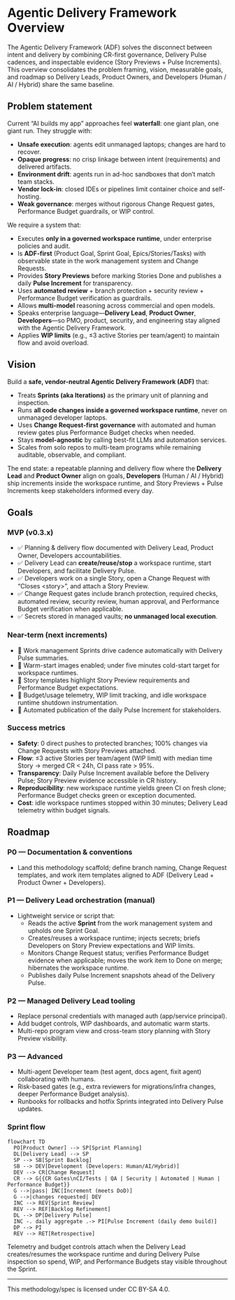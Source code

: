 # Agentic Delivery Framework Overview

The Agentic Delivery Framework (ADF) solves the disconnect between intent and delivery by combining CR-first governance, Delivery Pulse cadences, and inspectable evidence (Story Previews + Pulse Increments). This overview consolidates the problem framing, vision, measurable goals, and roadmap so Delivery Leads, Product Owners, and Developers (Human / AI / Hybrid) share the same baseline.

## Problem statement

Current “AI builds my app” approaches feel **waterfall**: one giant plan, one giant run. They struggle with:

- **Unsafe execution**: agents edit unmanaged laptops; changes are hard to recover.
- **Opaque progress**: no crisp linkage between intent (requirements) and delivered artifacts.
- **Environment drift**: agents run in ad-hoc sandboxes that don’t match team stacks.
- **Vendor lock-in**: closed IDEs or pipelines limit container choice and self-hosting.
- **Weak governance**: merges without rigorous Change Request gates, Performance Budget guardrails, or WIP control.

We require a system that:

- Executes **only in a governed workspace runtime**, under enterprise policies and audit.
- Is **ADF-first** (Product Goal, Sprint Goal, Epics/Stories/Tasks) with observable state in the work management system and Change Requests.
- Provides **Story Previews** before marking Stories Done and publishes a daily **Pulse Increment** for transparency.
- Uses **automated review** + branch protection + security review + Performance Budget verification as guardrails.
- Allows **multi-model** reasoning across commercial and open models.
- Speaks enterprise language—**Delivery Lead**, **Product Owner**, **Developers**—so PMO, product, security, and engineering stay aligned with the Agentic Delivery Framework.
- Applies **WIP limits** (e.g., ≤3 active Stories per team/agent) to maintain flow and avoid overload.

## Vision

Build a **safe, vendor-neutral Agentic Delivery Framework (ADF)** that:

- Treats **Sprints (aka Iterations)** as the primary unit of planning and inspection.
- Runs **all code changes inside a governed workspace runtime**, never on unmanaged developer laptops.
- Uses **Change Request-first governance** with automated and human review gates plus Performance Budget checks when needed.
- Stays **model-agnostic** by calling best-fit LLMs and automation services.
- Scales from solo repos to multi-team programs while remaining auditable, observable, and compliant.

The end state: a repeatable planning and delivery flow where the **Delivery Lead** and **Product Owner** align on goals, **Developers** (Human / AI / Hybrid) ship increments inside the workspace runtime, and Story Previews + Pulse Increments keep stakeholders informed every day.

## Goals

### MVP (v0.3.x)

- ✅ Planning & delivery flow documented with Delivery Lead, Product Owner, Developers accountabilities.
- ✅ Delivery Lead can **create/reuse/stop** a workspace runtime, start Developers, and facilitate Delivery Pulse.
- ✅ Developers work on a single Story, open a Change Request with “Closes &lt;story&gt;”, and attach a Story Preview.
- ✅ Change Request gates include branch protection, required checks, automated review, security review, human approval, and Performance Budget verification when applicable.
- ✅ Secrets stored in managed vaults; **no unmanaged local execution**.

### Near-term (next increments)

- 🔶 Work management Sprints drive cadence automatically with Delivery Pulse summaries.
- 🔶 Warm-start images enabled; under five minutes cold-start target for workspace runtimes.
- 🔶 Story templates highlight Story Preview requirements and Performance Budget expectations.
- 🔶 Budget/usage telemetry, WIP limit tracking, and idle workspace runtime shutdown instrumentation.
- 🔶 Automated publication of the daily Pulse Increment for stakeholders.

### Success metrics

- **Safety**: 0 direct pushes to protected branches; 100% changes via Change Requests with Story Previews attached.
- **Flow**: ≤3 active Stories per team/agent (WIP limit) with median time Story → merged CR < 24h, CI pass rate > 95%.
- **Transparency**: Daily Pulse Increment available before the Delivery Pulse; Story Preview evidence accessible in CR history.
- **Reproducibility**: new workspace runtime yields green CI on fresh clone; Performance Budget checks green or exception documented.
- **Cost**: idle workspace runtimes stopped within 30 minutes; Delivery Lead telemetry within budget signals.

## Roadmap

### P0 — Documentation & conventions

- Land this methodology scaffold; define branch naming, Change Request templates, and work item templates aligned to ADF (Delivery Lead + Product Owner + Developers).

### P1 — Delivery Lead orchestration (manual)

- Lightweight service or script that:
  - Reads the active **Sprint** from the work management system and upholds one Sprint Goal.
  - Creates/reuses a workspace runtime; injects secrets; briefs Developers on Story Preview expectations and WIP limits.
  - Monitors Change Request status; verifies Performance Budget evidence when applicable; moves the work item to Done on merge; hibernates the workspace runtime.
  - Publishes daily Pulse Increment snapshots ahead of the Delivery Pulse.

### P2 — Managed Delivery Lead tooling

- Replace personal credentials with managed auth (app/service principal).
- Add budget controls, WIP dashboards, and automatic warm starts.
- Multi-repo program view and cross-team story planning with Story Preview visibility.

### P3 — Advanced

- Multi-agent Developer team (test agent, docs agent, fixit agent) collaborating with humans.
- Risk-based gates (e.g., extra reviewers for migrations/infra changes, deeper Performance Budget analysis).
- Runbooks for rollbacks and hotfix Sprints integrated into Delivery Pulse updates.

### Sprint flow

```mermaid
flowchart TD
  PO[Product Owner] --> SP[Sprint Planning]
  DL[Delivery Lead] --> SP
  SP --> SB[Sprint Backlog]
  SB --> DEV[Development (Developers: Human/AI/Hybrid)]
  DEV --> CR[Change Request]
  CR --> G{{CR Gates\nCI/Tests | QA | Security | Automated | Human | Performance Budget}}
  G -->|pass| INC[Increment (meets DoD)]
  G -->|changes requested| DEV
  INC --> REV[Sprint Review]
  REV --> REF[Backlog Refinement]
  DL --> DP[Delivery Pulse]
  INC -. daily aggregate .-> PI[Pulse Increment (daily demo build)]
  DP --> PI
  REV --> RET[Retrospective]
```

Telemetry and budget controls attach when the Delivery Lead creates/resumes the workspace runtime and during Delivery Pulse inspection so spend, WIP, and Performance Budgets stay visible throughout the Sprint.

---

This methodology/spec is licensed under CC BY-SA 4.0.
